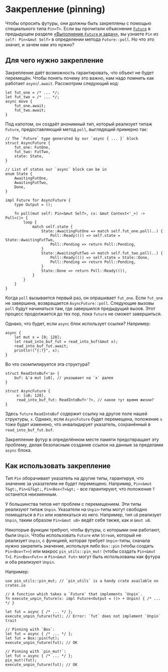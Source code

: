 # Закрепление (pinning)

Чтобы опросить футуры, они должны быть закреплены с помощью специального типа `Pin<T>`. Если вы прочитали объяснение [`Future`] в предыдущем разделе [«Выполнение `Future` и задач»], вы узнаете `Pin` из `self: Pin<&mut Self>` в определении метода `Future::poll`. Но что это значит, и зачем нам это нужно?

## Для чего нужно закрепление

Закрепление даёт возможность гарантировать, что объект не будет перемещён. Чтобы понять почему это важно, нам надо помнить как работает `async`/`.await`. Рассмотрим следующий код:

```rust,edition2018,ignore
let fut_one = /* ... */;
let fut_two = /* ... */;
async move {
    fut_one.await;
    fut_two.await;
}
```

Под капотом, он создаёт анонимный тип, который реализует типаж `Future`, предоставляющий метод `poll`, выглядящий примерно так:

```rust,ignore
// The `Future` type generated by our `async { ... }` block
struct AsyncFuture {
    fut_one: FutOne,
    fut_two: FutTwo,
    state: State,
}

// List of states our `async` block can be in
enum State {
    AwaitingFutOne,
    AwaitingFutTwo,
    Done,
}

impl Future for AsyncFuture {
    type Output = ();

    fn poll(mut self: Pin<&mut Self>, cx: &mut Context<'_>) -> Poll<()> {
        loop {
            match self.state {
                State::AwaitingFutOne => match self.fut_one.poll(..) {
                    Poll::Ready(()) => self.state = State::AwaitingFutTwo,
                    Poll::Pending => return Poll::Pending,
                }
                State::AwaitingFutTwo => match self.fut_two.poll(..) {
                    Poll::Ready(()) => self.state = State::Done,
                    Poll::Pending => return Poll::Pending,
                }
                State::Done => return Poll::Ready(()),
            }
        }
    }
}
```

Когда `poll` вызывается первый раз, он опрашивает `fut_one`. Если `fut_one` не завершена, возвращается `AsyncFuture::poll`. Следующие вызовы `poll` будут начинаться там, где завершился предыдущий вызов. Этот процесс продолжается до тех пор, пока  `future` не сможет завершиться.

Однако, что будет, если `async` блок использует ссылки? Например:

```rust,edition2018,ignore
async {
    let mut x = [0; 128];
    let read_into_buf_fut = read_into_buf(&mut x);
    read_into_buf_fut.await;
    println!("{:?}", x);
}
```

Во что скомпилируется эта структура?

```rust,ignore
struct ReadIntoBuf<'a> {
    buf: &'a mut [u8], // указывает на `x` далее
}

struct AsyncFuture {
     x: [u8; 128],
     read_into_buf_fut: ReadIntoBuf<'?>, // какое тут время жизни?
}
```

Здесь `future` `ReadIntoBuf` содержит ссылку на другое  поле нашей структуры, `x`. Однако, если `AsyncFuture` будет перемещена, положение `x` тоже будет изменено, что инвалидирует указатель, сохранённый в `read_into_buf_fut.buf`.

Закрепление футур в определённом месте памяти предотвращает эту проблему, делая безопасным создание ссылок на данные за пределами `async` блока.

## Как использовать закрепление

Тип `Pin` оборачивает указатель на другие типы, гарантируя, что значение за указателем не будет перемещено. Например, `Pin<&mut T&gt;`, `Pin<&T&gt;`, `Pin<Box<T>&gt;` - все гарантируют, что положение  `T` останется неизменным.

У большинства типов нет проблем с перемещением. Эти типы  реализуют типаж `Unpin`. Указатели на `Unpin`-типы могут свободно помещаться в `Pin` или извлекаться из него. Например, тип `u8` реализует `Unpin`, таким образом `Pin<&mut u8>` ведёт себя также, как и `&mut u8`.

Некоторые функции требуют, чтобы футуры, с которыми они работают, были `Unpin`. Чтобы использовать `Future` или `Stream`, который не реализует `Unpin`, с функцией, которая требует `Unpin`-типы, сначала нужно закрепить значение, используя либо `Box::pin` (чтобы создать `Pin<Box<T>>`) или макрос `pin_utils::pin_mut!` (чтобы создать `Pin<&mut T>`). `Pin<Box<Fut>>` и `Pin<&mut Fut>` могут быть использованы как футура и оба реализуют `Unpin`.

Например:

```rust,edition2018,ignore
use pin_utils::pin_mut; // `pin_utils` is a handy crate available on crates.io

// A function which takes a `Future` that implements `Unpin`.
fn execute_unpin_future(x: impl Future<Output = ()> + Unpin) { /* ... */ }

let fut = async { /* ... */ };
execute_unpin_future(fut); // Error: `fut` does not implement `Unpin` trait

// Pinning with `Box`:
let fut = async { /* ... */ };
let fut = Box::pin(fut);
execute_unpin_future(fut); // OK

// Pinning with `pin_mut!`:
let fut = async { /* ... */ };
pin_mut!(fut);
execute_unpin_future(fut); // OK
```


[«Выполнение `Future` и задач»]: ../02_execution/01_chapter.md
[`Future`]: ../02_execution/02_future.md
